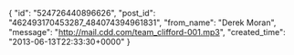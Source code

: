  {
   "id": "524726440896626",
   "post_id": "462493170453287_484074394961831",
   "from_name": "Derek Moran",
   "message": "http://mail.cdd.com/team_clifford-001.mp3",
   "created_time": "2013-06-13T22:33:30+0000"
 }
